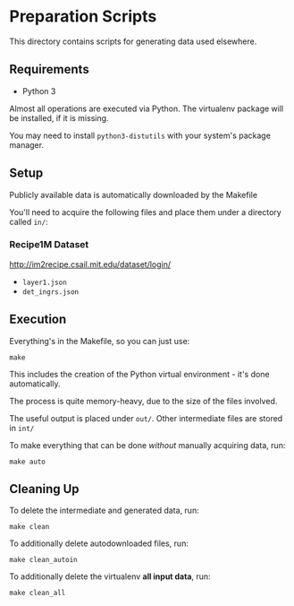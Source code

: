 # Preparation Scripts

This directory contains scripts for generating data used elsewhere.

## Requirements

* Python 3

Almost all operations are executed via Python. The virtualenv package will be installed, if it is missing.

You may need to install `python3-distutils` with your system's package manager.

## Setup

Publicly available data is automatically downloaded by the Makefile

You'll need to acquire the following files and place them under a directory called `in/`:

### Recipe1M Dataset

http://im2recipe.csail.mit.edu/dataset/login/

* `layer1.json`
* `det_ingrs.json`

## Execution

Everything's in the Makefile, so you can just use:

`make`

This includes the creation of the Python virtual environment - it's done automatically.

The process is quite memory-heavy, due to the size of the files involved.

The useful output is placed under `out/`. Other intermediate files are stored in `int/`

To make everything that can be done *without* manually acquiring data, run:

`make auto`

## Cleaning Up

To delete the intermediate and generated data, run:

`make clean`

To additionally delete autodownloaded files, run:

`make clean_autoin`

To additionally delete the virtualenv **all input data**, run:

`make clean_all`
